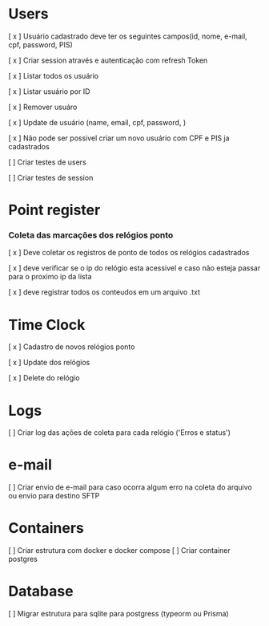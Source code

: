 # Users


  [ x ] Usuário cadastrado deve ter os seguintes campos(id, nome, e-mail, cpf, password, PIS)

  [ x ] Criar session através e autenticação com refresh Token

  [ x ] Listar todos os usuário

  [ x ] Listar usuário por ID

  [ x ] Remover usuáro

  [ x ] Update de usuário (name, email, cpf, password, )

  [ x ] Não pode ser possivel criar um novo usuário com CPF e PIS ja cadastrados 

  [ ] Criar testes de users

  [ ] Criar testes de session


# Point register

### Coleta das marcações dos relógios ponto
  [ x ] Deve coletar os registros de ponto de todos os relógios cadastrados 

  [ x ] deve verificar se o ip do relógio esta acessivel e caso não esteja passar para o proximo ip da lista

  [ x ] deve registrar todos os conteudos em um arquivo .txt



# Time Clock

  [ x ] Cadastro de novos relógios ponto

  [ x ] Update dos relógios
  
  [ x ] Delete do relógio
  

# Logs

  [ ] Criar log das ações de coleta para cada relógio ('Erros e status')

# e-mail

  [ ] Criar envio de e-mail para caso ocorra algum erro na coleta do arquivo ou envio para destino SFTP


# Containers

  [ ] Criar estrutura com docker e docker compose
  [ ] Criar container postgres

# Database

  [ ] Migrar estrutura para sqlite para postgress (typeorm ou Prisma)